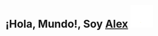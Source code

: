 <!-- Encabezado de nivel 1 centrado -->
<h1 align="center">  
  <!-- Texto de saludo -->
  ¡Hola, Mundo!, Soy
  <!-- Enlace al perfil de GitHub -->
  <a href="https://github.com/Newton364">Alex</a>  
  <!-- Imagen animada de manita saludando -->
  <img src="https://github.com/Kathryn-Jie/Kathryn-Jie/blob/main/wave.gif" width="60px" alt="Wave GIF"/>
</h1>
  <!-- Comienza la etiqueta <picture>, que se utiliza para incluir contenido visual adaptable -->
  <!-- URL de la imagen (GIF animado) ubicada en el repositorio de GitHub -->
<!-- <picture> <img align="right" src="https://github.com/7oSkaaa/7oSkaaa/blob/main/Images/Right_Side.gif?raw=true" width = 250px></picture>-->

